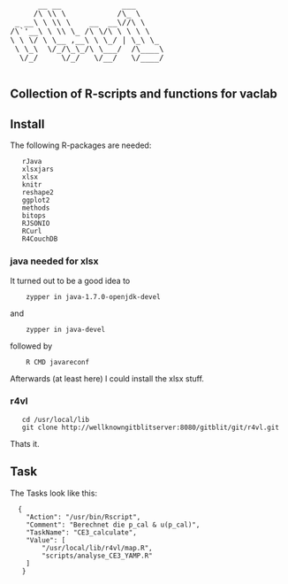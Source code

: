 <pre>
      __ __             ___      
     /\ \\ \           /\_ \     
 _ __\ \ \\ \    __  __\//\ \    
/\`'__\ \ \\ \_ /\ \/\ \ \ \ \   
\ \ \/ \ \__ ,__\ \ \_/ | \_\ \_ 
 \ \_\  \/_/\_\_/\ \___/  /\____\
  \/_/     \/_/   \/__/   \/____/
                                 
</pre>

## Collection of R-scripts and functions for vaclab

## Install

The following R-packages are needed:

       rJava
       xlsxjars
       xlsx    
       knitr   
       reshape2
       ggplot2 
       methods 
       bitops  
       RJSONIO 
       RCurl   
       R4CouchDB


### java needed for xlsx

It turned out to be a good idea to

        zypper in java-1.7.0-openjdk-devel

and 

        zypper in java-devel

followed by

        R CMD javareconf

Afterwards (at least here) I could  install the xlsx stuff. 

### r4vl



       cd /usr/local/lib 
       git clone http://wellknowngitblitserver:8080/gitblit/git/r4vl.git 

Thats it.

## Task 

The Tasks look like this:


      {
        "Action": "/usr/bin/Rscript",
        "Comment": "Berechnet die p_cal & u(p_cal)",
        "TaskName": "CE3_calculate",
        "Value": [
            "/usr/local/lib/r4vl/map.R",
            "scripts/analyse_CE3_YAMP.R"
        ]
       }
